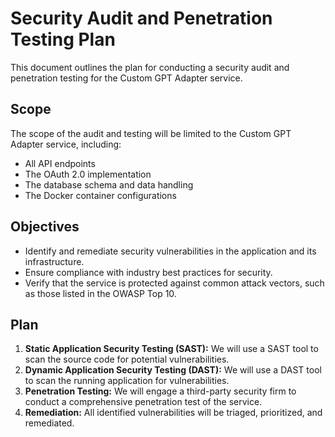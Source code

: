 # Security Audit and Penetration Testing Plan

This document outlines the plan for conducting a security audit and penetration testing for the Custom GPT Adapter service.

## Scope

The scope of the audit and testing will be limited to the Custom GPT Adapter service, including:

-   All API endpoints
-   The OAuth 2.0 implementation
-   The database schema and data handling
-   The Docker container configurations

## Objectives

-   Identify and remediate security vulnerabilities in the application and its infrastructure.
-   Ensure compliance with industry best practices for security.
-   Verify that the service is protected against common attack vectors, such as those listed in the OWASP Top 10.

## Plan

1.  **Static Application Security Testing (SAST):** We will use a SAST tool to scan the source code for potential vulnerabilities.
2.  **Dynamic Application Security Testing (DAST):** We will use a DAST tool to scan the running application for vulnerabilities.
3.  **Penetration Testing:** We will engage a third-party security firm to conduct a comprehensive penetration test of the service.
4.  **Remediation:** All identified vulnerabilities will be triaged, prioritized, and remediated. 